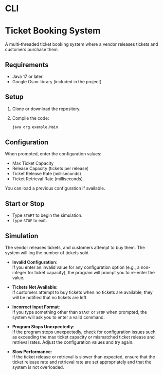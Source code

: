 # CLI

# Ticket Booking System

A multi-threaded ticket booking system where a vendor releases tickets and customers purchase them.

## Requirements

- Java 17 or later
- Google Gson library (included in the project)

## Setup

1. Clone or download the repository.
2. Compile the code:

    ```bash
    java org.example.Main
    ```

## Configuration

When prompted, enter the configuration values:

- Max Ticket Capacity
- Release Capacity (tickets per release)
- Ticket Release Rate (milliseconds)
- Ticket Retrieval Rate (milliseconds)

You can load a previous configuration if available.

## Start or Stop

- Type `START` to begin the simulation.
- Type `STOP` to exit.

## Simulation

The vendor releases tickets, and customers attempt to buy them. The system will log the number of tickets sold.



- **Invalid Configuration**:  
  If you enter an invalid value for any configuration option (e.g., a non-integer for ticket capacity), the program will prompt you to re-enter the value.
  
- **Tickets Not Available**:  
  If customers attempt to buy tickets when no tickets are available, they will be notified that no tickets are left.
  
- **Incorrect Input Format**:  
  If you type something other than `START` or `STOP` when prompted, the system will ask you to enter a valid command.
  
- **Program Stops Unexpectedly**:  
  If the program stops unexpectedly, check for configuration issues such as exceeding the max ticket capacity or mismatched ticket release and retrieval rates. Adjust the configuration values and try again.
  
- **Slow Performance**:  
  If the ticket release or retrieval is slower than expected, ensure that the ticket release rate and retrieval rate are set appropriately and that the system is not overloaded.
